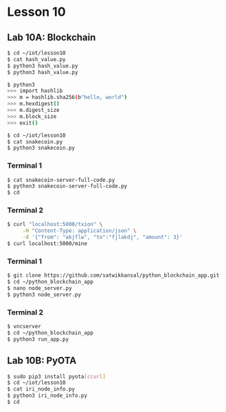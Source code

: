 # Lesson 10
## Lab 10A: Blockchain
```sh
$ cd ~/iot/lesson10
$ cat hash_value.py
$ python3 hash_value.py
$ python3 hash_value.py
```

```sh
$ python3
>>> import hashlib
>>> m = hashlib.sha256(b"hello, world")
>>> m.hexdigest()
>>> m.digest_size
>>> m.block_size
>>> exit()
```

```sh
$ cd ~/iot/lesson10
$ cat snakecoin.py
$ python3 snakecoin.py
```

### Terminal 1
```sh
$ cat snakecoin-server-full-code.py
$ python3 snakecoin-server-full-code.py
$ cd
```
### Terminal 2
```sh
$ curl "localhost:5000/txion" \
     -H "Content-Type: application/json" \
     -d '{"from": "akjflw", "to":"fjlakdj", "amount": 3}'
$ curl localhost:5000/mine
```


### Terminal 1
```sh
$ git clone https://github.com/satwikkansal/python_blockchain_app.git
$ cd ~/python_blockchain_app
$ nano node_server.py
$ python3 node_server.py
```
### Terminal 2
```sh
$ vncserver
$ cd ~/python_blockchain_app
$ python3 run_app.py
```

## Lab 10B: PyOTA
```sh
$ sudo pip3 install pyota[ccurl]
$ cd ~/iot/lesson10
$ cat iri_node_info.py
$ python3 iri_node_info.py
$ cd
```
